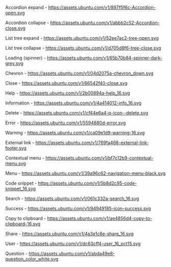 Accordion expand - https://assets.ubuntu.com/v1/897f5f6c-Accordion-open.svg

Accordion collapse - https://assets.ubuntu.com/v1/abbb2c52-Accordion-close.svg

List tree expand - https://assets.ubuntu.com/v1/52ee7ac2-tree-open.svg

List tree collapse - https://assets.ubuntu.com/v1/d705d8f6-tree-close.svg

Loading (spinner) - https://assets.ubuntu.com/v1/65b70b84-spinner-dark-grey.svg

Chevron - https://assets.ubuntu.com/v1/04d2075a-chevron_down.svg

Close - https://assets.ubuntu.com/v1/66542f40-close.svg

Help - https://assets.ubuntu.com/v1/2b00894a-help_16.svg

Information - https://assets.ubuntu.com/v1/4a414012-info_16.svg

Delete - https://assets.ubuntu.com/v1/cf44e6a4-p-icon--delete.svg

Error - https://assets.ubuntu.com/v1/5594880d-error.svg

Warning - https://assets.ubuntu.com/v1/ca09e1d9-warning-16.svg

External link - https://assets.ubuntu.com/v1/769fa468-external-link-footer.svg

Contextual menu - https://assets.ubuntu.com/v1/bf7c12b9-contextual-menu.svg

Menu - https://assets.ubuntu.com/v1/39a96c62-navigation-menu-black.svg

Code snippet - https://assets.ubuntu.com/v1/5b8d2c95-code-snippet_16.svg

Search - https://assets.ubuntu.com/v1/061c332a-search_16.svg

Success - https://assets.ubuntu.com/v1/94949185-icon-success.svg

Copy to clipboard - https://assets.ubuntu.com/v1/ae4856d4-copy-to-clipboard-16.svg

Share - https://assets.ubuntu.com/v1/4a3e1c8e-share_16.svg

User - https://assets.ubuntu.com/v1/dc63cff4-user_16_oct15.svg

Question - https://assets.ubuntu.com/v1/abda49e8-question_color_white.svg
